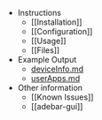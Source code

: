 * Instructions
    * [[Installation]]
    * [[Configuration]]
    * [[Usage]]
    * [[Files]]
* Example Output
    * [deviceInfo.md](https://github.com/IzzySoft/Adebar/wiki/example-deviceInfo.md)
    * [userApps.md](https://github.com/IzzySoft/Adebar/wiki/example-userApps.md)
* Other information
    * [[Known Issues]]
    * [[adebar-gui]]
